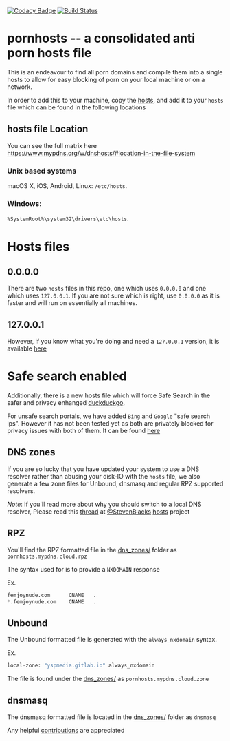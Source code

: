 [![Codacy Badge](https://api.codacy.com/project/badge/Grade/84b46b76e27740bb9eb3770dc6b004a2)](https://app.codacy.com/gh/Import-External-Sources/pornhosts?utm_source=github.com&utm_medium=referral&utm_content=Import-External-Sources/pornhosts&utm_campaign=Badge_Grade_Dashboard)
[![Build Status](https://travis-ci.com/spirillen/pornhosts.svg?branch=master)](https://travis-ci.com/spirillen/pornhosts)

# pornhosts -- a consolidated anti porn hosts file

This is an endeavour to find all porn domains and compile them into a single
hosts to allow for easy blocking of porn on your local machine or on a network.

In order to add this to your machine, copy the  [hosts](0.0.0.0/hosts), and add
it to your `hosts` file which can be found in the following locations

## hosts file Location
You can see the full matrix here
<https://www.mypdns.org/w/dnshosts/#location-in-the-file-system>

### Unix based systems
macOS X, iOS, Android, Linux: `/etc/hosts`.

### Windows:
`%SystemRoot%\system32\drivers\etc\hosts`.

# Hosts files
## 0.0.0.0
There are two `hosts` files in this repo, one which uses `0.0.0.0` and
one which uses `127.0.0.1`. If you are not sure which is right, use
`0.0.0.0` as it is faster and will run on essentially all machines.

## 127.0.0.1
However, if you know what you're doing and need a `127.0.0.1` version, it
is available [here](127.0.0.1/hosts)

# Safe search enabled
Additionally, there is a new hosts file which will force Safe Search in the
safer and privacy enhanged [duckduckgo](https://safe.duckduckgo.com).

For unsafe search portals, we have added `Bing` and `Google` "safe search ips".
However it has not been tested yet as both are privately blocked for privacy
issues with both of them.
It can be found [here](SafeSearch/hosts)

## DNS zones
If you are so lucky that you have updated your system to use a DNS resolver
rather than abusing your disk-IO with the `hosts` file, we also generate a few
zone files for Unbound, dnsmasq and regular RPZ supported resolvers.

*Note*: If you'll read more about why you should switch to a local DNS resolver,
Please read this [thread](https://github.com/StevenBlack/hosts/issues/1057) at
[@StevenBlacks](https://github.com/StevenBlack)
[hosts](https://github.com/StevenBlack/hosts) project

## RPZ
You'll find the RPZ formatted file in the [dns_zones/](dns_zones/) folder as
`pornhosts.mypdns.cloud.rpz`

The syntax used for is to provide a `NXDOMAIN` response

Ex.

```python
femjoynude.com		CNAME	.
*.femjoynude.com	CNAME	.
```

## Unbound
The Unbound formatted file is generated with the `always_nxdomain` syntax.

Ex.

```python
local-zone: "yspmedia.gitlab.io" always_nxdomain
```

The file is found under the [dns_zones/](dns_zones/) as
`pornhosts.mypdns.cloud.zone`

## dnsmasq
The dnsmasq formatted file is located in the [dns_zones/](dns_zones/) folder as
 `dnsmasq`

Any helpful [contributions](CONTRIBUTING.md) are appreciated
